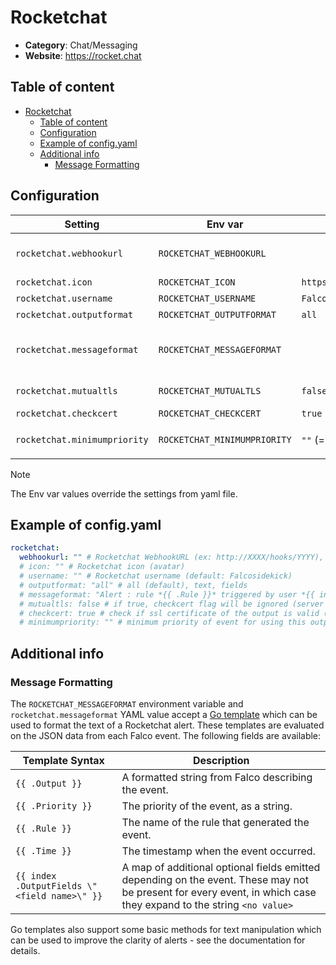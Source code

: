 # Rocketchat


- **Category**: Chat/Messaging
- **Website**: https://rocket.chat

## Table of content

- [Rocketchat](#rocketchat)
  - [Table of content](#table-of-content)
  - [Configuration](#configuration)
  - [Example of config.yaml](#example-of-configyaml)
  - [Additional info](#additional-info)
    - [Message Formatting](#message-formatting)

## Configuration


| Setting                      | Env var                      | Default value                                                                                       | Description                                                                                                                                                                                                                                                                    |
| ---------------------------- | ---------------------------- | --------------------------------------------------------------------------------------------------- | ------------------------------------------------------------------------------------------------------------------------------------------------------------------------------------------------------------------------------------------------------------------------------ |
| `rocketchat.webhookurl`      | `ROCKETCHAT_WEBHOOKURL`      |                                                                                                     | Rocketchat WebhookURL (ex: https://hooks.rocketchat.com/services/XXXX/YYYY/ZZZZ), if not empty, Rocketchat output is **enabled**                                                                                                                                               |
| `rocketchat.icon`            | `ROCKETCHAT_ICON`            | `https://raw.githubusercontent.com/falcosecurity/falcosidekick/master/imgs/falcosidekick_color.png` | Rocketchat icon (avatar)                                                                                                                                                                                                                                                       |
| `rocketchat.username`        | `ROCKETCHAT_USERNAME`        | `Falcosidekick`                                                                                     | Rocketchat username                                                                                                                                                                                                                                                            |
| `rocketchat.outputformat`    | `ROCKETCHAT_OUTPUTFORMAT`    | `all`                                                                                               | Rocketchat message format: `all`, `text`, `field`                                                                                                                                                                                                                              |
| `rocketchat.messageformat`   | `ROCKETCHAT_MESSAGEFORMAT`   |                                                                                                     | A Go template to format Rocketchat Text above Attachment, displayed in addition to the output from `ROCKETCHAT_OUTPUTFORMAT`, see [Message Formatting](#message-formatting) in the README for details. If empty, no Text is displayed before Attachment. |
| `rocketchat.mutualtls`       | `ROCKETCHAT_MUTUALTLS`       | `false`                                                                                             | Authenticate to the output with TLS, if true, checkcert flag will be ignored (server cert will always be checked)                                                                                                                                                              |
| `rocketchat.checkcert`       | `ROCKETCHAT_CHECKCERT`       | `true`                                                                                              | check if ssl certificate of the output is valid                                                                                                                                                                                                                                | `rocketchat.minimumpriority` | `ROCKETCHAT_MINIMUMPRIORITY` | `""` (= `debug`)                                                                                    | Minimum priority of event for using this output, order is `emergency,alert,critical,error,warning,notice,informational,debug or ""`
| `rocketchat.minimumpriority` | `ROCKETCHAT_MINIMUMPRIORITY` | `""` (= `debug`)                                                                                    | Minimum priority of event for using this output, order is `emergency,alert,critical,error,warning,notice,informational,debug or ""`                                                                                                                                            |


> [!NOTE]
The Env var values override the settings from yaml file.

## Example of config.yaml

```yaml
rocketchat:
  webhookurl: "" # Rocketchat WebhookURL (ex: http://XXXX/hooks/YYYY), if not empty, Rocketchat output is enabled
  # icon: "" # Rocketchat icon (avatar)
  # username: "" # Rocketchat username (default: Falcosidekick)
  # outputformat: "all" # all (default), text, fields
  # messageformat: "Alert : rule *{{ .Rule }}* triggered by user *{{ index .OutputFields \"user.name\" }}*" # a Go template to format Rocketchat Text above Attachment, displayed in addition to the output from `ROCKETCHAT_OUTPUTFORMAT`. If empty, no Text is displayed before Attachment.
  # mutualtls: false # if true, checkcert flag will be ignored (server cert will always be checked)
  # checkcert: true # check if ssl certificate of the output is valid (default: true)
  # minimumpriority: "" # minimum priority of event for using this output, order is emergency|alert|critical|error|warning|notice|informational|debug or "" (default)
```

## Additional info

### Message Formatting

The `ROCKETCHAT_MESSAGEFORMAT` environment variable and `rocketchat.messageformat` YAML value accept a [Go template](https://golang.org/pkg/text/template/) which can be used to format the text of a Rocketchat alert.
These templates are evaluated on the JSON data from each Falco event. The following fields are available:

| Template Syntax                              | Description                                                                                                                                                        |
| -------------------------------------------- | ------------------------------------------------------------------------------------------------------------------------------------------------------------------ |
| `{{ .Output }}`                              | A formatted string from Falco describing the event.                                                                                                                |
| `{{ .Priority }}`                            | The priority of the event, as a string.                                                                                                                            |
| `{{ .Rule }}`                                | The name of the rule that generated the event.                                                                                                                     |
| `{{ .Time }}`                                | The timestamp when the event occurred.                                                                                                                             |
| `{{ index .OutputFields \"<field name>\" }}` | A map of additional optional fields emitted depending on the event. These may not be present for every event, in which case they expand to the string `<no value>` |

Go templates also support some basic methods for text manipulation which can be used to improve the clarity of alerts - see the documentation for details.